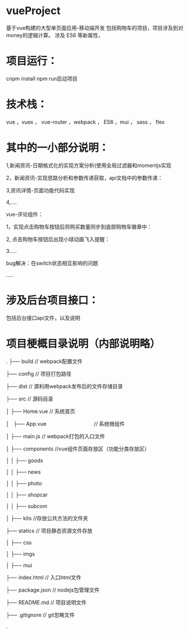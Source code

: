 # vueProject
基于vue构建的大型单页面应用-移动端开发
包括购物车的项目，项目涉及到对money的逻辑计算。
涉及 ES6 等新属性，

# 项目运行：
cnpm install
npm run启动项目

# 技术栈：
vue ，vuex ， vue-router ，webpack ， ES6 ，mui ， sass ， flex 

# 其中的一小部分说明：

1,新闻资讯-日期格式化的实现方案分析(使用全局过滤器和momentjs实现

2，新闻资讯-实现思路分析和参数传递获取，api文档中的参数传递：

3,资讯详情-页面功能代码实现

4,....

vue-评论组件：

1，实现点击购物车按钮后将购买数量同步到底部购物车徽章中：

2, 点击购物车按钮后出现小球动画飞入提醒：

3.....


bug解决：在switch状态相互影响的问题

.....

# 涉及后台项目接口：
包括后台接口api文件，以及说明

# 项目梗概目录说明（内部说明略）
.
  ├── build                                       // webpack配置文件

  ├── config                                      // 项目打包路径

  ├── dist                                        // 源利用webpack发布后的文件存储目录

  ├── src                                         // 源码目录

  │   ├── Home.vue                                // 系统首页

  │   ├── App.vue                                 // 系统根组件

  │   ├── main.js                                 // webpack打包的入口文件

  │   ├── components                              //vue组件页面存放区（功能分类存放区）

  │  │   ├── goods      

  │   │   ├── news  

  │   │   ├── photo 

  │   │   ├── shopcar       

  │   │   ├── subcom       

  │   ├── kits                                      //存放公共方法的文件夹

  ├── statics                                       // 项目静态资源文件存放

  │   ├── css       

  │   ├── imgs   

  │   ├── mui   

  ├── index.html                                    // 入口html文件

  ├── package.json                                  // nodejs包管理文件

  ├── README.md                                     // 项目说明文件

  ├── .gitignore                                    // git忽略文件

.
